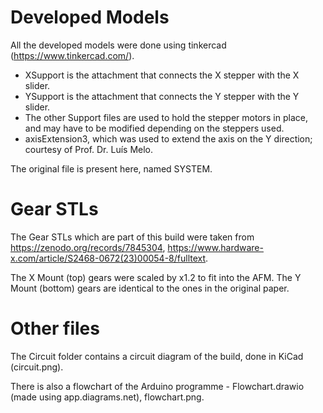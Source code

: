 # Developed Models

All the developed models were done using tinkercad (https://www.tinkercad.com/).

- XSupport is the attachment that connects the X stepper with the X slider.
- YSupport is the attachment that connects the Y stepper with the Y slider.
- The other Support files are used to hold the stepper motors in place, and may have to be modified depending on the steppers used.
- axisExtension3, which was used to extend the axis on the Y direction; courtesy of Prof. Dr. Luís Melo.

The original file is present here, named SYSTEM.

# Gear STLs

The Gear STLs which are part of this build were taken from https://zenodo.org/records/7845304, https://www.hardware-x.com/article/S2468-0672(23)00054-8/fulltext.

The X Mount (top) gears were scaled by x1.2 to fit into the AFM. The Y Mount (bottom) gears are identical to the ones in the original paper.

# Other files

The Circuit folder contains a circuit diagram of the build, done in KiCad (circuit.png).

There is also a flowchart of the Arduino programme - Flowchart.drawio (made using app.diagrams.net), flowchart.png.